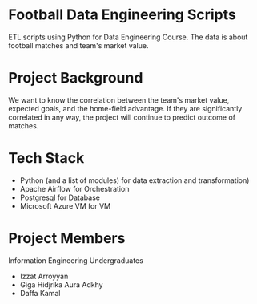 # Football Data Engineering Scripts
ETL scripts using Python for Data Engineering Course. The data is about football matches and team's market value.

# Project Background
We want to know the correlation between the team's market value, expected goals, and the home-field advantage. If they are significantly correlated in any way, the project will continue to predict outcome of matches.

# Tech Stack
- Python (and a list of modules) for data extraction and transformation)
- Apache Airflow for Orchestration
- Postgresql for Database
- Microsoft Azure VM for VM

# Project Members
Information Engineering Undergraduates
- Izzat Arroyyan
- Giga Hidjrika Aura Adkhy
- Daffa Kamal
